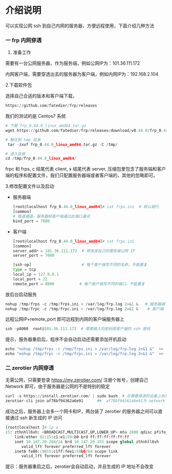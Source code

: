 #  介绍说明

可以实现公网 ssh 到自己内网的服务器，方便远程使用，下面介绍几种方法

### 一  frp 内网穿透

1. 准备工作

需要有一台公网服务器，作为服务端，例如公网IP为：101.36.111.172

内网客户端，需要穿透出去的服务器为客户端，例如内网IP为：192.168.2.104

2.下载软件包

选择自己合适的版本和客户端下载，

```python
https://github.com/fatedier/frp/releases
```

我们的测试的是 Centos7 系统

```python
# 下载 frp_0.44.0_linux_amd64.tar.gz
wget https://github.com/fatedier/frp/releases/download/v0.44.0/frp_0.44.0_linux_amd64.tar.gz

# 解压到 tmp 目录
 tar -zxvf frp_0.44.0_linux_amd64.tar.gz -C /tmp/

# 进入目录
cd /tmp/frp_0.44.0_linux_amd64/
```

frpc 和 frps,  c 结尾代表 client, s 结尾代表 server, 压缩包里包含了服务端和客户端的程序和配置文件，我们只配置服务器端或者客户端的，其他的忽略即可。

3.修改配置文件以及启动

- 服务器端

  

  ```python
  [root@localhost frp_0.44.0_linux_amd64]# cat frps.ini  # 默认就行
  [common]
  # 隧道通道，服务器和客户端通过此端口通讯
  bind_port = 7000
  ```

- 客户端

  ```python
  [root@localhost frp_0.44.0_linux_amd64]# cat frpc.ini
  [common]
  server_addr = 101.36.111.172  # 修改成自己的服务端公网 IP
  server_port = 7000 
  
  [ssh-op]                      # 每个客户端写不同的名称，不能重复
  type = tcp
  local_ip = 127.0.0.1
  local_port = 22
  remote_port = 8000           # 每个客户端写不同的端口，不能重复
  ```

放后台启动服务

```python
nohup /tmp/frps -c /tmp/frps.ini > /var/log/frp.log 2>&1 &   # 服务器端
nohup /tmp/frpc -c /tmp/frpc.ini > /var/log/frp.log 2>&1 &    # 客户端
```

远程公网IP+remote_port 即可远程到内网的客户端服务器上

```python
ssh -p8000  root@101.36.111.172  # 需要输入的密码是客户端的 ssh 密码
```

提示，服务器重启后，程序不会自动启动还需要添加开机启动

```python
echo "nohup /tmp/frps -c /tmp/frps.ini > /var/log/frp.log 2>&1 &"  >>  /etc/rc.local && chmod +x /etc/rc.d/rc.local  # 服务器端
echo "nohup /tmp/frpc -c /tmp/frpc.ini > /var/log/frp.log 2>&1 &"  >>  /etc/rc.local && chmod +x /etc/rc.d/rc.local  # 客户端
```

### 二  zerotier 内网穿透

无需公网，只需要登录 https://my.zerotier.com/ 注册个账号，创建自己 Network 即可，由于服务器是公网的不是特别的稳定

```python
curl -s https://install.zerotier.com/ | sudo bash  # 在需要穿透的设备上执行
zerotier-cli join af78bf94362a6e91      ##  af78bf94362a6e91为 network id ,需要替换成你自己的id 
```

成功之后，服务器上会多一个网卡和IP，两台装了 zerotier 的服务器之间可以直接通过 ssh 新生成的 IP  访问

```python
[root@localhost ]# ip a
15: zthnhll6vh: <BROADCAST,MULTICAST,UP,LOWER_UP> mtu 2800 qdisc pfifo_fast state UNKNOWN group default qlen 1000
    link/ether 92:15:c1:e1:59:b0 brd ff:ff:ff:ff:ff:ff
    inet 10.147.20.204/24 brd 10.147.20.255 scope global zthnhll6vh
       valid_lft forever preferred_lft forever
    inet6 fe80::9015:c1ff:fee1:59b0/64 scope link
       valid_lft forever preferred_lft forever
```

提示：服务器重启之后，zerotier会自动启动，并且生成的 IP 地址不会改变

